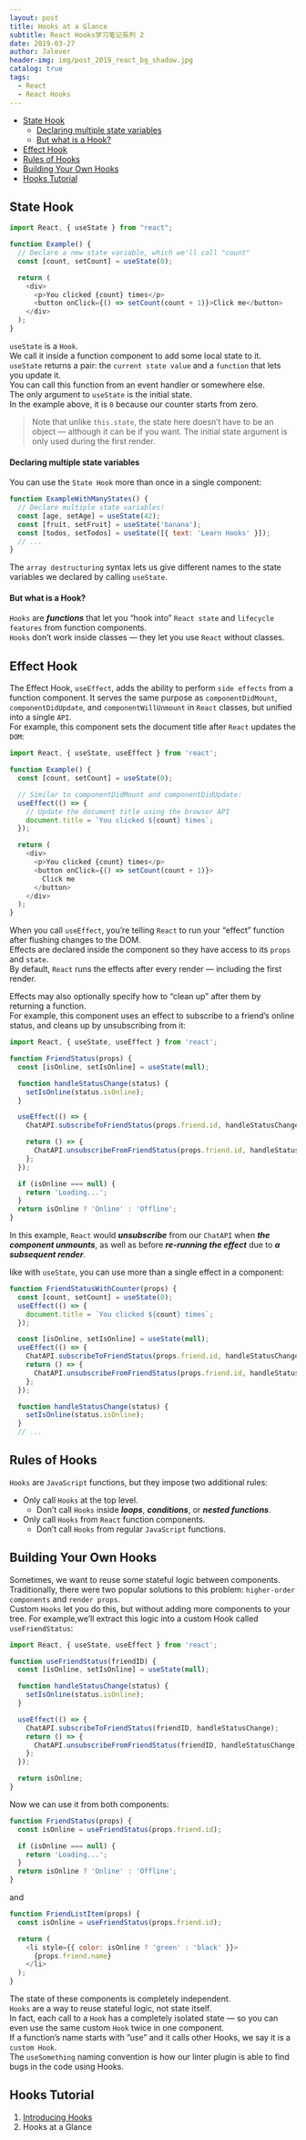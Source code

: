 ```yaml
---
layout: post
title: Hooks at a Glance
subtitle: React Hooks学习笔记系列 2
date: 2019-03-27
author: Jalever
header-img: img/post_2019_react_bg_shadow.jpg
catalog: true
tags:
  - React
  - React Hooks
---
```


- [State Hook](#state-hook)
    - [Declaring multiple state variables](#declaring-multiple-state-variables)
    - [But what is a Hook?](#but-what-is-a-hook)
- [Effect Hook](#effect-hook)
- [Rules of Hooks](#rules-of-hooks)
- [Building Your Own Hooks](#building-your-own-hooks)
- [Hooks Tutorial](#hooks-tutorial)

## State Hook

```javascript
import React, { useState } from "react";

function Example() {
  // Declare a new state variable, which we'll call "count"
  const [count, setCount] = useState(0);

  return (
    <div>
      <p>You clicked {count} times</p>
      <button onClick={() => setCount(count + 1)}>Click me</button>
    </div>
  );
}
```

`useState` is a `Hook`.<br>
We call it inside a function component to add some local state to it.<br>
`useState` returns a pair: the `current state value` and a `function` that lets you update it.<br>
You can call this function from an event handler or somewhere else.<br>
The only argument to `useState` is the initial state.<br>
In the example above, it is `0` because our counter starts from zero.<br>

> Note that unlike `this.state`, the state here doesn’t have to be an object — although it can be if you want.
> The initial state argument is only used during the first render.

#### Declaring multiple state variables
You can use the `State Hook` more than once in a single component:
```javascript
function ExampleWithManyStates() {
  // Declare multiple state variables!
  const [age, setAge] = useState(42);
  const [fruit, setFruit] = useState('banana');
  const [todos, setTodos] = useState([{ text: 'Learn Hooks' }]);
  // ...
}
```
The `array destructuring` syntax lets us give different names to the state variables we declared by calling `useState`.

#### But what is a Hook? 
`Hooks` are ***functions*** that let you “hook into” `React state` and `lifecycle features` from function components.<br>
`Hooks` don’t work inside classes — they let you use `React` without classes.

## Effect Hook
The Effect Hook, `useEffect`, adds the ability to perform `side effects` from a function component. It serves the same purpose as `componentDidMount`, `componentDidUpdate`, and `componentWillUnmount` in `React` classes, but unified into a single `API`. <br>
For example, this component sets the document title after `React` updates the `DOM`:
```javascript
import React, { useState, useEffect } from 'react';

function Example() {
  const [count, setCount] = useState(0);

  // Similar to componentDidMount and componentDidUpdate:
  useEffect(() => {
    // Update the document title using the browser API
    document.title = `You clicked ${count} times`;
  });

  return (
    <div>
      <p>You clicked {count} times</p>
      <button onClick={() => setCount(count + 1)}>
        Click me
      </button>
    </div>
  );
}
```
When you call `useEffect`, you’re telling `React` to run your “effect” function after flushing changes to the DOM. <br>
Effects are declared inside the component so they have access to its `props` and `state`. <br>
By default, `React` runs the effects after every render — including the first render. 

Effects may also optionally specify how to “clean up” after them by returning a function. <br>
For example, this component uses an effect to subscribe to a friend’s online status, and cleans up by unsubscribing from it:
```javascript
import React, { useState, useEffect } from 'react';

function FriendStatus(props) {
  const [isOnline, setIsOnline] = useState(null);

  function handleStatusChange(status) {
    setIsOnline(status.isOnline);
  }

  useEffect(() => {
    ChatAPI.subscribeToFriendStatus(props.friend.id, handleStatusChange);

    return () => {
      ChatAPI.unsubscribeFromFriendStatus(props.friend.id, handleStatusChange);
    };
  });

  if (isOnline === null) {
    return 'Loading...';
  }
  return isOnline ? 'Online' : 'Offline';
}
```
In this example, `React` would ***unsubscribe*** from our `ChatAPI` when ***the component unmounts***, as well as before ***re-running the effect*** due to ***a subsequent render***.

like with `useState`, you can use more than a single effect in a component:
```javascript
function FriendStatusWithCounter(props) {
  const [count, setCount] = useState(0);
  useEffect(() => {
    document.title = `You clicked ${count} times`;
  });

  const [isOnline, setIsOnline] = useState(null);
  useEffect(() => {
    ChatAPI.subscribeToFriendStatus(props.friend.id, handleStatusChange);
    return () => {
      ChatAPI.unsubscribeFromFriendStatus(props.friend.id, handleStatusChange);
    };
  });

  function handleStatusChange(status) {
    setIsOnline(status.isOnline);
  }
  // ...
```

## Rules of Hooks
`Hooks` are `JavaScript` functions, but they impose two additional rules:
- Only call `Hooks` at the top level.
  - Don’t call `Hooks` inside ***loops***, ***conditions***, or ***nested functions***.
- Only call `Hooks` from `React` function components.
  - Don’t call `Hooks` from regular `JavaScript` functions.

## Building Your Own Hooks
Sometimes, we want to reuse some stateful logic between components.<br>
Traditionally, there were two popular solutions to this problem: `higher-order components` and `render props`. <br>
Custom `Hooks` let you do this, but without adding more components to your tree.
For example,we’ll extract this logic into a custom Hook called `useFriendStatus`:
```javascript
import React, { useState, useEffect } from 'react';

function useFriendStatus(friendID) {
  const [isOnline, setIsOnline] = useState(null);

  function handleStatusChange(status) {
    setIsOnline(status.isOnline);
  }

  useEffect(() => {
    ChatAPI.subscribeToFriendStatus(friendID, handleStatusChange);
    return () => {
      ChatAPI.unsubscribeFromFriendStatus(friendID, handleStatusChange);
    };
  });

  return isOnline;
}
```
Now we can use it from both components:
```javascript
function FriendStatus(props) {
  const isOnline = useFriendStatus(props.friend.id);

  if (isOnline === null) {
    return 'Loading...';
  }
  return isOnline ? 'Online' : 'Offline';
}
```
and
```javascript
function FriendListItem(props) {
  const isOnline = useFriendStatus(props.friend.id);

  return (
    <li style={{ color: isOnline ? 'green' : 'black' }}>
      {props.friend.name}
    </li>
  );
}
```
The state of these components is completely independent.<br>
`Hooks` are a way to reuse stateful logic, not state itself.<br>
In fact, each call to a `Hook` has a completely isolated state — so you can even use the same custom `Hook` twice in one component.<br>
If a function’s name starts with ”use” and it calls other Hooks, we say it is a `custom Hook`. <br>
The `useSomething` naming convention is how our linter plugin is able to find bugs in the code using Hooks.

## Hooks Tutorial
1. [Introducing Hooks](https://jalever.github.io/2019/03/27/Introducing-Hooks/)
2. Hooks at a Glance

